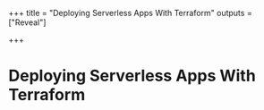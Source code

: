 +++
title = "Deploying Serverless Apps With Terraform"
outputs = ["Reveal"]

+++

# Deploying Serverless Apps With Terraform